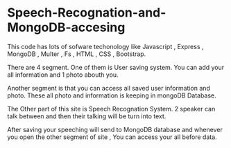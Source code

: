 # Speech-Recognation-and-MongoDB-accesing

This code has lots of sofware techonology like Javascript , Express , MongoDB , Multer , Fs , HTML , CSS , Bootstrap.

There are 4 segment. One of them is User saving system. You can add your all information and 1 photo abouth you.

Another segment is that you can access all saved user information and photo. These all photo and information is keeping in mongoDB Database.

The Other part of this site is Speech Recognation System. 2 speaker can talk between and then their talking will be turn into text.

After saving your speeching will send to MongoDB database and whenever you open the other segment of site , You can access your all before data.

